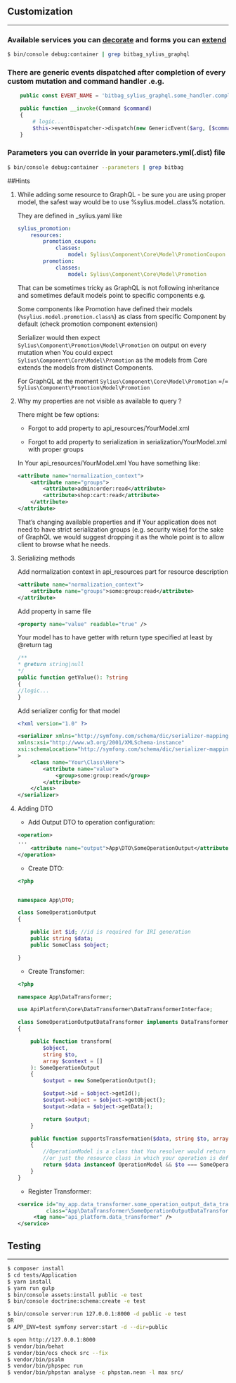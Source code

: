 ## Customization
***

### Available services you can [decorate](https://symfony.com/doc/current/service_container/service_decoration.html) and forms you can [extend](http://symfony.com/doc/current/form/create_form_type_extension.html)
```bash
$ bin/console debug:container | grep bitbag_sylius_graphql
```

### There are generic events dispatched after completion of every custom mutation and command handler .e.g.

```php
    public const EVENT_NAME = 'bitbag_sylius_graphql.some_handler.complete';

    public function __invoke(Command $command)
    {
        # logic...
        $this->eventDispatcher->dispatch(new GenericEvent($arg, [$command]), self::EVENT_NAME);
    }
```

### Parameters you can override in your parameters.yml(.dist) file
```bash
$ bin/console debug:container --parameters | grep bitbag
```

##Hints

1. While adding some resource to GraphQL - be sure you are using proper model, the safest way would be to use  %sylius.model.<model>.class% notation. 
   
    They are defined in _sylius.yaml like
    ```yml
    sylius_promotion:
        resources:
            promotion_coupon:
                classes:
                    model: Sylius\Component\Core\Model\PromotionCoupon
            promotion:
                classes:
                    model: Sylius\Component\Core\Model\Promotion
    ```

    That can be sometimes tricky as GraphQL is not following inheritance and sometimes default models point to specific components e.g. 
    
    Some components like Promotion have defined their models (`%sylius.model.promotion.class%`) as class from specific Component by default (check promotion component extension)

    Serializer would then expect `Sylius\Component\Promotion\Model\Promotion` on output on every mutation when You could expect `Sylius\Component\Core\Model\Promotion` as the models from Core extends the models from distinct Components. 

    For GraphQL at the moment `Sylius\Component\Core\Model\Promotion` =/= `Sylius\Component\Promotion\Model\Promotion`


2. Why my properties are not visible as available to query ?
   
    There might be few options:

    * Forgot to add property to api_resources/YourModel.xml

    * Forgot to add property to serialization in serialization/YourModel.xml with proper groups

    In Your api_resources/YourModel.xml  You have something like:

    ```xml
    <attribute name="normalization_context">
        <attribute name="groups">
            <attribute>admin:order:read</attribute>
            <attribute>shop:cart:read</attribute>
        </attribute>
    </attribute>
    ```
    
    That’s changing available properties and if Your application does not need to have strict serialization groups (e.g. security wise) 
    for the sake of GraphQL we would suggest dropping it as the whole point is to allow client to browse what he needs.


3.  Serializing methods
    
    Add normalization context in api_resources part for resource description
    
    ```xml
    <attribute name="normalization_context">
        <attribute name="groups">some:group:read</attribute>
    </attribute>
    ```
    
    Add property in same file
    
    ```xml
    <property name="value" readable="true" />
    ```
    
    Your model has to have getter with return type specified at least by @return tag
    
    ```php
    /**
    * @return string|null
    */
    public function getValue(): ?string
    {
    //logic...
    }
    ```

    Add serializer config for that model
    ```xml
    <?xml version="1.0" ?>
    
    <serializer xmlns="http://symfony.com/schema/dic/serializer-mapping"
    xmlns:xsi="http://www.w3.org/2001/XMLSchema-instance"
    xsi:schemaLocation="http://symfony.com/schema/dic/serializer-mapping https://symfony.com/schema/dic/serializer-mapping/serializer-mapping-1.0.xsd"
    >
        <class name="Your\Class\Here">
            <attribute name="value">
                <group>some:group:read</group>
            </attribute>
        </class>
    </serializer>
    ```

4. Adding DTO

    * Add Output DTO to operation configuration:
   
    ```xml
    <operation>
    ...
        <attribute name="output">App\DTO\SomeOperationOutput</attribute>
    </operation>
    ```
    * Create DTO:
    ```php
    <?php
    
    
    namespace App\DTO;
    
    class SomeOperationOutput
    {
    
        public int $id; //id is required for IRI generation
        public string $data;
        public SomeClass $object;
    
    }
    ```

    * Create Transfomer:
    ```php
    <?php
    
    namespace App\DataTransformer;
    
    use ApiPlatform\Core\DataTransformer\DataTransformerInterface;
    
    class SomeOperationOutputDataTransformer implements DataTransformerInterface
    {
    
        public function transform(
            $object, 
            string $to, 
            array $context = []
        ): SomeOperationOutput
        {
            $output = new SomeOperationOutput();
    
            $output->id = $object->getId();
            $output->object = $object->getObject();
            $output->data = $object->getData();
    
            return $output;
        }
    
        public function supportsTransformation($data, string $to, array $context = []): bool
        {
            //OperationModel is a class that You resolver would return 
            //or just the resource class in which your operation is defined
            return $data instanceof OperationModel && $to === SomeOperationOutput::class;
        }
    }
   ```
   
    * Register Transformer:
   ```xml
   <service id="my_app.data_transformer.some_operation_output_data_transformer"
            class="App\DataTransformer\SomeOperationOutputDataTransformer">
        <tag name="api_platform.data_transformer" />
   </service>
   ```

## Testing
***
```bash
$ composer install
$ cd tests/Application
$ yarn install
$ yarn run gulp
$ bin/console assets:install public -e test
$ bin/console doctrine:schema:create -e test

$ bin/console server:run 127.0.0.1:8000 -d public -e test
OR
$ APP_ENV=test symfony server:start -d --dir=public

$ open http://127.0.0.1:8000
$ vendor/bin/behat
$ vendor/bin/ecs check src --fix
$ vendor/bin/psalm
$ vendor/bin/phpspec run
$ vendor/bin/phpstan analyse -c phpstan.neon -l max src/
```
